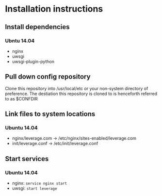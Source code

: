 # Installation instructions #

## Install dependencies ##

### Ubntu 14.04 ###

- nginx
- uwsgi
- uwsgi-plugin-python

## Pull down config repository ##

Clone this repository into /usr/local/etc or your non-system directory of preference.
The destiation this repository is cloned to is henceforth referred to as $CONFDIR

## Link files to system locations ##

### Ubuntu 14.04 ###

- nginx/leverage.com -> /etc/nginx/sites-enabled/leverage.com
- init/leverage.conf -> /etc/init/leverage.conf

## Start services ##

### Ubuntu 14.04 ###

- nginx: `service nginx start`
- uwsgi: `start leverage`
